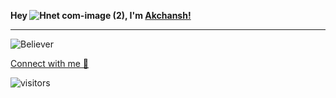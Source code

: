 <b>Hey ![Hnet com-image (2)](https://user-images.githubusercontent.com/102026095/160905036-cc92cdab-9190-420d-a612-75632f7c2144.gif), I'm [Akchansh!](https://bio.link/akchansh)</b>

<hr>

![Believer](https://user-images.githubusercontent.com/102026095/160911983-3f5a3278-b615-4aff-b6a3-a40d9dbf08bb.jpg)


[Connect with me 💬](https://bio.link/akchansh)


![visitors](https://visitor-badge.laobi.icu/badge?page_id=page.id)
